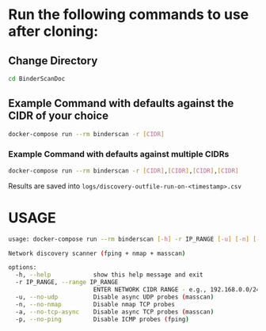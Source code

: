# Run the following commands to use after cloning:

## Change Directory
```bash
cd BinderScanDoc
```

## Example Command with defaults against the CIDR of your choice
```bash
docker-compose run --rm binderscan -r [CIDR]
```

### Example Command with defaults against multiple CIDRs
```bash
docker-compose run --rm binderscan -r [CIDR],[CIDR],[CIDR],[CIDR]
```

Results are saved into `logs/discovery-outfile-run-on-<timestamp>.csv`

# USAGE

```bash
usage: docker-compose run --rm binderscan [-h] -r IP_RANGE [-u] [-n] [-a] [-p]

Network discovery scanner (fping + nmap + masscan)

options:
  -h, --help            show this help message and exit
  -r IP_RANGE, --range IP_RANGE
                        ENTER NETWORK CIDR RANGE - e.g., 192.168.0.0/24
  -u, --no-udp          Disable async UDP probes (masscan)
  -n, --no-nmap         Disable nmap TCP probes
  -a, --no-tcp-async    Disable async TCP probes (masscan)
  -p, --no-ping         Disable ICMP probes (fping)
```

